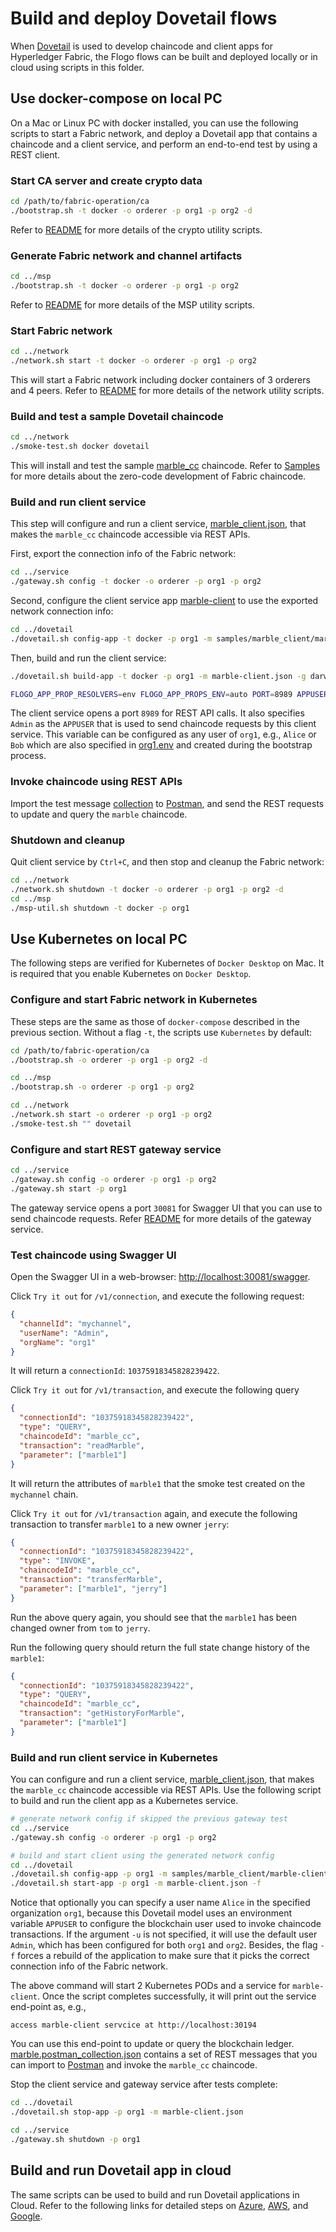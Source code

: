 # Build and deploy Dovetail flows

When [Dovetail](https://github.com/dovetail-lab/dovetail) is used to develop chaincode and client apps for Hyperledger Fabric, the Flogo flows can be built and deployed locally or in cloud using scripts in this folder.

## Use docker-compose on local PC

On a Mac or Linux PC with docker installed, you can use the following scripts to start a Fabric network, and deploy a Dovetail app that contains a chaincode and a client service, and perform an end-to-end test by using a REST client.

### Start CA server and create crypto data

```bash
cd /path/to/fabric-operation/ca
./bootstrap.sh -t docker -o orderer -p org1 -p org2 -d
```

Refer to [README](https://github.com/dovetail-lab/fabric-operation/blob/master/ca/README.md) for more details of the crypto utility scripts.

### Generate Fabric network and channel artifacts

```bash
cd ../msp
./bootstrap.sh -t docker -o orderer -p org1 -p org2
```

Refer to [README](https://github.com/dovetail-lab/fabric-operation/blob/master/msp/README.md) for more details of the MSP utility scripts.

### Start Fabric network

```bash
cd ../network
./network.sh start -t docker -o orderer -p org1 -p org2
```

This will start a Fabric network including docker containers of 3 orderers and 4 peers. Refer to [README](https://github.com/dovetail-lab/fabric-operation/blob/master/network/README.md) for more details of the network utility scripts.

### Build and test a sample Dovetail chaincode

```bash
cd ../network
./smoke-test.sh docker dovetail
```

This will install and test the sample [marble_cc](./samples/marble) chaincode. Refer to [Samples](https://github.com/dovetail-lab/fabric-samples) for more details about the zero-code development of Fabric chaincode.

### Build and run client service

This step will configure and run a client service, [marble_client.json](./samples/marble_client/marble-client.json), that makes the `marble_cc` chaincode accessible via REST APIs.

First, export the connection info of the Fabric network:

```bash
cd ../service
./gateway.sh config -t docker -o orderer -p org1 -p org2
```

Second, configure the client service app [marble-client](./samples/marble_client) to use the exported network connection info:

```bash
cd ../dovetail
./dovetail.sh config-app -t docker -p org1 -m samples/marble_client/marble-client.json
```

Then, build and run the client service:

```bash
./dovetail.sh build-app -t docker -p org1 -m marble-client.json -g darwin

FLOGO_APP_PROP_RESOLVERS=env FLOGO_APP_PROPS_ENV=auto PORT=8989 APPUSER=Admin FLOGO_LOG_LEVEL=DEBUG FLOGO_SCHEMA_SUPPORT=true FLOGO_SCHEMA_VALIDATION=false CRYPTO_PATH=/Users/yxu/work/dovetail-lab2/fabric-operation/org1.example.com/gateway ../org1.example.com/gateway/marble-client_darwin_amd64
```

The client service opens a port `8989` for REST API calls. It also specifies `Admin` as the `APPUSER` that is used to send chaincode requests by this client service. This variable can be configured as any user of `org1`, e.g., `Alice` or `Bob` which are also specified in [org1.env](../config/org1.env) and created during the bootstrap process.

### Invoke chaincode using REST APIs

Import the test message [collection](https://github.com/dovetail-lab/fabric-samples/blob/master/marble/marble.postman_collection.json) to [Postman](https://www.postman.com/downloads/), and send the REST requests to update and query the `marble` chaincode.

### Shutdown and cleanup

Quit client service by `Ctrl+C`, and then stop and cleanup the Fabric network:

```bash
cd ../network
./network.sh shutdown -t docker -o orderer -p org1 -p org2 -d
cd ../msp
./msp-util.sh shutdown -t docker -p org1
```

## Use Kubernetes on local PC

The following steps are verified for Kubernetes of `Docker Desktop` on Mac. It is required that you enable Kubernetes on `Docker Desktop`.

### Configure and start Fabric network in Kubernetes

These steps are the same as those of `docker-compose` described in the previous section. Without a flag `-t`, the scripts use `Kubernetes` by default:

```bash
cd /path/to/fabric-operation/ca
./bootstrap.sh -o orderer -p org1 -p org2 -d

cd ../msp
./bootstrap.sh -o orderer -p org1 -p org2

cd ../network
./network.sh start -o orderer -p org1 -p org2
./smoke-test.sh "" dovetail
```

### Configure and start REST gateway service

```bash
cd ../service
./gateway.sh config -o orderer -p org1 -p org2
./gateway.sh start -p org1
```

The gateway service opens a port `30081` for Swagger UI that you can use to send chaincode requests. Refer [README](../service/README.md) for more details of the gateway service.

### Test chaincode using Swagger UI

Open the Swagger UI in a web-browser: [http://localhost:30081/swagger](http://localhost:30081/swagger).

Click `Try it out` for `/v1/connection`, and execute the following request:

```json
{
  "channelId": "mychannel",
  "userName": "Admin",
  "orgName": "org1"
}
```

It will return a `connectionId`: `10375918345828239422`.

Click `Try it out` for `/v1/transaction`, and execute the following query

```json
{
  "connectionId": "10375918345828239422",
  "type": "QUERY",
  "chaincodeId": "marble_cc",
  "transaction": "readMarble",
  "parameter": ["marble1"]
}
```

It will return the attributes of `marble1` that the smoke test created on the `mychannel` chain.

Click `Try it out` for `/v1/transaction` again, and execute the following transaction to transfer `marble1` to a new owner `jerry`:

```json
{
  "connectionId": "10375918345828239422",
  "type": "INVOKE",
  "chaincodeId": "marble_cc",
  "transaction": "transferMarble",
  "parameter": ["marble1", "jerry"]
}
```

Run the above query again, you should see that the `marble1` has been changed owner from `tom` to `jerry`.

Run the following query should return the full state change history of the `marble1`:

```json
{
  "connectionId": "10375918345828239422",
  "type": "QUERY",
  "chaincodeId": "marble_cc",
  "transaction": "getHistoryForMarble",
  "parameter": ["marble1"]
}
```

### Build and run client service in Kubernetes

You can configure and run a client service, [marble_client.json](./samples/marble_client/marble-client.json), that makes the `marble_cc` chaincode accessible via REST APIs.
Use the following script to build and run the client app as a Kubernetes service.

```bash
# generate network config if skipped the previous gateway test
cd ../service
./gateway.sh config -o orderer -p org1 -p org2

# build and start client using the generated network config
cd ../dovetail
./dovetail.sh config-app -p org1 -m samples/marble_client/marble-client.json -u Alice
./dovetail.sh start-app -p org1 -m marble-client.json -f
```

Notice that optionally you can specify a user name `Alice` in the specified organization `org1`, because this Dovetail model uses an environment variable `APPUSER` to configure the blockchain user used to invoke chaincode transactions. If the argument `-u` is not specified, it will use the default user `Admin`, which has been configured for both `org1` and `org2`. Besides, the flag `-f` forces a rebuild of the application to make sure that it picks the correct connection info of the Fabric network.

The above command will start 2 Kubernetes PODs and a service for `marble-client`. Once the script completes successfully, it will print out the service end-point as, e.g.,

```
access marble-client servcice at http://localhost:30194
```

You can use this end-point to update or query the blockchain ledger. [marble.postman_collection.json](https://github.com/dovetail-lab/fabric-samples/blob/master/marble/marble.postman_collection.json) contains a set of REST messages that you can import to [Postman](https://www.getpostman.com/downloads/) and invoke the `marble_cc` chaincode.

Stop the client service and gateway service after tests complete:

```bash
cd ../dovetail
./dovetail.sh stop-app -p org1 -m marble-client.json

cd ../service
./gateway.sh shutdown -p org1
```

## Build and run Dovetail app in cloud

The same scripts can be used to build and run Dovetail applications in Cloud. Refer to the following links for detailed steps on [Azure](../az/README.md), [AWS](../aws/README.md), and [Google](../gcp/README.md).
